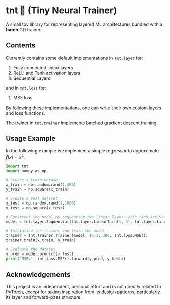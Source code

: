 # tnt 🧨 (Tiny Neural Trainer)
A small toy library for representing layered ML architectures bundled with a **batch** GD trainer.

## Contents 
Currently contains some default implementations in `tnt.layer` for:
1. Fully connected linear layers
2. ReLU and Tanh activation layers
3. Sequential Layers

and in `tnt.loss` for:
1. MSE loss

By following these implementations, one can write their own custom layers and loss functions.

The trainer in `tnt.trainer` implements batched gradient descent training.

## Usage Example

In the following example we implement a simple regressor to approximate $f(x) = x^2$.
```python
import tnt
import numpy as np

# Create a train dataset
x_train = np.random.rand(1,400)
y_train = np.square(x_train)

# Create a test dataset
x_test = np.random.rand(1,1000)
y_test = np.square(x_test)

# Construct the model by sequencing two linear layers with tanh activation
model = tnt.layer.Sequential(tnt.layer.LinearTanh(1, 3), tnt.layer.LinearTanh(3,1)) 

# Initialize the trainer and train the model
trainer = tnt.trainer.Trainer(model, 1e-3, 300, tnt.loss.MSE())
trainer.train(x_train, y_train) 

# Evaluate the dataset
y_pred = model.predict(x_test)
print("MSE:", tnt.loss.MSE().forward(y_pred, y_test))
```

## Acknowledgements
This project is an independent, personal effort and is not directly related to [PyTorch](https://github.com/pytorch/pytorch), except for taking inspiration from its design patterns, particularly its layer and forward-pass structure.

